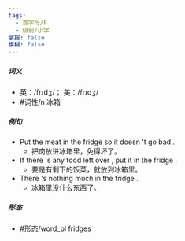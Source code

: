 ```yaml
---
tags:
  - 首字母/F
  - 级别/小学
掌握: false
模糊: false
---
```

##### 词义
- 英：/frɪdʒ/； 美：/frɪdʒ/
- #词性/n  冰箱
##### 例句
- Put the meat in the fridge so it doesn 't go bad .
	- 把肉放进冰箱里，免得坏了。
- If there 's any food left over , put it in the fridge .
	- 要是有剩下的饭菜，就放到冰箱里。
- There 's nothing much in the fridge .
	- 冰箱里没什么东西了。
##### 形态
- #形态/word_pl fridges
